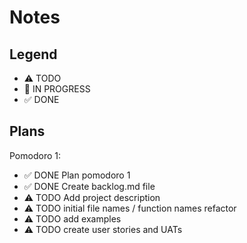 # Notes

## Legend

- ⚠ TODO
- 🚧 IN PROGRESS
- ✅ DONE

## Plans

Pomodoro 1:

- ✅ DONE Plan pomodoro 1
- ✅ DONE Create backlog.md file
- ⚠ TODO Add project description
- ⚠ TODO initial file names / function names refactor
- ⚠ TODO add examples
- ⚠ TODO create user stories and UATs

